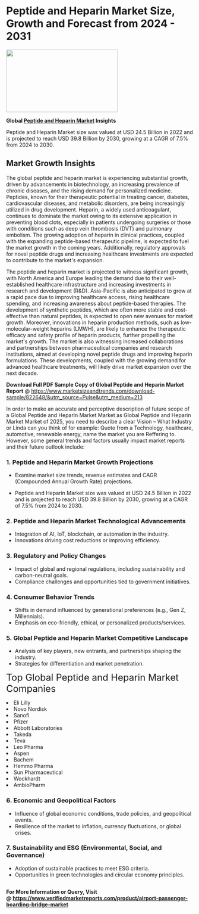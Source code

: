 <H1>Peptide and Heparin Market Size, Growth and Forecast from 2024 - 2031</H1><img class="aligncenter size-medium wp-image-584254" src="https://thirdeyenews.in/wp-content/uploads/2024/09/Global-Market-Research-300x168.jpeg" alt="" width="300" height="168" /><p><strong>Global&nbsp;<a href="https://www.marketsizeandtrends.com/download-sample/822648/&amp;utm_source=Pulse&amp;utm_medium=213">Peptide and Heparin Market</a> Insights</strong></p><p>Peptide and Heparin Market size was valued at USD 24.5 Billion in 2022 and is projected to reach USD 39.8 Billion by 2030, growing at a CAGR of 7.5% from 2024 to 2030.</p><p><h2>Market Growth Insights</h2> <p>The global peptide and heparin market is experiencing substantial growth, driven by advancements in biotechnology, an increasing prevalence of chronic diseases, and the rising demand for personalized medicine. Peptides, known for their therapeutic potential in treating cancer, diabetes, cardiovascular diseases, and metabolic disorders, are being increasingly utilized in drug development. Heparin, a widely used anticoagulant, continues to dominate the market owing to its extensive application in preventing blood clots, especially in patients undergoing surgeries or those with conditions such as deep vein thrombosis (DVT) and pulmonary embolism. The growing adoption of heparin in clinical practices, coupled with the expanding peptide-based therapeutic pipeline, is expected to fuel the market growth in the coming years. Additionally, regulatory approvals for novel peptide drugs and increasing healthcare investments are expected to contribute to the market's expansion. </p> <p>The peptide and heparin market is projected to witness significant growth, with North America and Europe leading the demand due to their well-established healthcare infrastructure and increasing investments in research and development (R&D). Asia-Pacific is also anticipated to grow at a rapid pace due to improving healthcare access, rising healthcare spending, and increasing awareness about peptide-based therapies. The development of synthetic peptides, which are often more stable and cost-effective than natural peptides, is expected to open new avenues for market growth. Moreover, innovations in heparin production methods, such as low-molecular-weight heparins (LMWH), are likely to enhance the therapeutic efficacy and safety profile of heparin products, further propelling the market's growth. The market is also witnessing increased collaborations and partnerships between pharmaceutical companies and research institutions, aimed at developing novel peptide drugs and improving heparin formulations. These developments, coupled with the growing demand for advanced healthcare treatments, will likely drive market expansion over the next decade. </p><p><span class=""><strong>Download Full PDF Sample Copy of Global Peptide and Heparin Market Report</strong> @ <a href="https://www.marketsizeandtrends.com/download-sample/822648/&amp;utm_source=Pulse&amp;utm_medium=213" target="_blank">https://www.marketsizeandtrends.com/download-sample/822648/&amp;utm_source=Pulse&amp;utm_medium=213</a></span></p><p>In order to make an accurate and perceptive description of future scope of a Global&nbsp;Peptide and Heparin Market Market as Global&nbsp;Peptide and Heparin Market Market of 2025, you need to describe a clear Vision &ndash; What Industry or Linda can you think of for example: Quote from a Technology, healthcare, automotive, renewable energy, name the market you are Reffering to. However, some general trends and factors usually impact market reports and their future outlook include:</p><h3>1.&nbsp;<strong>Peptide and Heparin Market Growth Projections</strong></h3><ul><li>Examine market size trends, revenue estimates and CAGR (Compounded Annual Growth Rate) projections.</li><li><p>Peptide and Heparin Market size was valued at USD 24.5 Billion in 2022 and is projected to reach USD 39.8 Billion by 2030, growing at a CAGR of 7.5% from 2024 to 2030.</p></li></ul><h3>2.&nbsp;<strong>Peptide and Heparin Market Technological Advancements</strong></h3><ul><li>Integration of AI, IoT, blockchain, or automation in the industry.</li><li>Innovations driving cost reductions or improving efficiency.</li></ul><h3>3.&nbsp;<strong>Regulatory and Policy Changes</strong></h3><ul><li>Impact of global and regional regulations, including sustainability and carbon-neutral goals.</li><li>Compliance challenges and opportunities tied to government initiatives.</li></ul><h3>4.&nbsp;<strong>Consumer Behavior Trends</strong></h3><ul><li>Shifts in demand influenced by generational preferences (e.g., Gen Z, Millennials).</li><li>Emphasis on eco-friendly, ethical, or personalized products/services.</li></ul><h3>5.&nbsp;<strong>Global Peptide and Heparin Market Competitive Landscape</strong></h3><ul><li>Analysis of key players, new entrants, and partnerships shaping the industry.</li><li>Strategies for differentiation and market penetration.</li></ul><p data-pm-slice="1 1 []"><span style="color: inherit; font-family: inherit; font-size: 25px;">Top Global Peptide and Heparin Market Companies</span></p><div class="" data-test-id=""><p><li>Eli Lilly</li><li> Novo Nordisk</li><li> Sanofi</li><li> Pfizer</li><li> Abbott Laboratories</li><li> Takeda</li><li> Teva</li><li> Leo Pharma</li><li> Aspen</li><li> Bachem</li><li> Hemmo Pharma</li><li> Sun Pharmaceutical</li><li> Wockhardt</li><li> AmbioPharm</li></p></div><h3>6.&nbsp;<strong>Economic and Geopolitical Factors</strong></h3><ul><li>Influence of global economic conditions, trade policies, and geopolitical events.</li><li>Resilience of the market to inflation, currency fluctuations, or global crises.</li></ul><h3>7.&nbsp;<strong>Sustainability and ESG (Environmental, Social, and Governance)</strong></h3><ul><li>Adoption of sustainable practices to meet ESG criteria.</li><li>Opportunities in green technologies and circular economy principles.</li></ul><h2><strong style="font-size: 14px;">For More Information or Query, Visit @&nbsp;</strong><a style="background-color: #ffffff; font-size: 14px;" href="https://www.marketsizeandtrends.com/report/peptide-and-heparin-market/" target="_blank">https://www.verifiedmarketreports.com/product/airport-passenger-boarding-bridge-market</a></h2>
